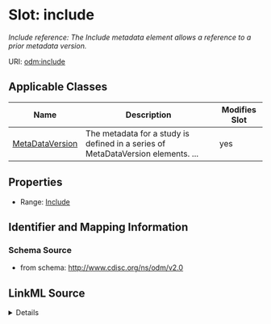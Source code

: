 # Slot: include


_Include reference: The Include metadata element allows a reference to a prior metadata version._



URI: [odm:include](http://www.cdisc.org/ns/odm/v2.0/include)



<!-- no inheritance hierarchy -->




## Applicable Classes

| Name | Description | Modifies Slot |
| --- | --- | --- |
[MetaDataVersion](MetaDataVersion.md) | The metadata for a study is defined in a series of MetaDataVersion elements. ... |  yes  |







## Properties

* Range: [Include](Include.md)





## Identifier and Mapping Information







### Schema Source


* from schema: http://www.cdisc.org/ns/odm/v2.0




## LinkML Source

<details>
```yaml
name: include
description: 'Include reference: The Include metadata element allows a reference to
  a prior metadata version.'
from_schema: http://www.cdisc.org/ns/odm/v2.0
rank: 1000
alias: include
domain_of:
- MetaDataVersion
range: Include

```
</details>